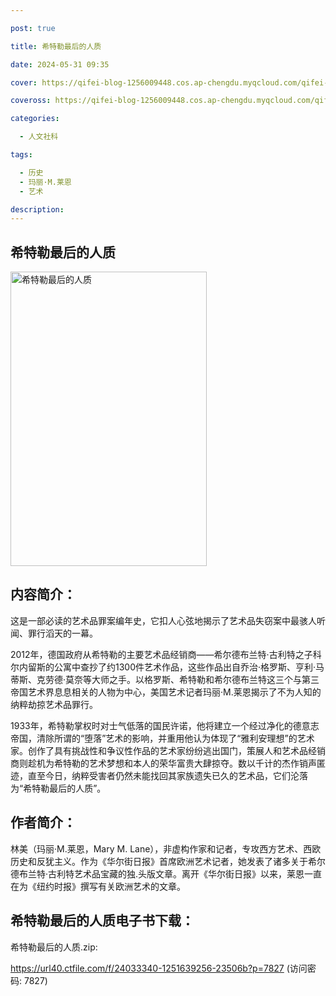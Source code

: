 ```yaml
---

post: true

title: 希特勒最后的人质

date: 2024-05-31 09:35

cover: https://qifei-blog-1256009448.cos.ap-chengdu.myqcloud.com/qifei-blog/s34393770.jpg

coveross: https://qifei-blog-1256009448.cos.ap-chengdu.myqcloud.com/qifei-blog/s34393770.jpg

categories:

  - 人文社科

tags:

  - 历史
  - 玛丽·M.莱恩
  - 艺术

description:
---
```


## 希特勒最后的人质

<img alt="希特勒最后的人质" class="aligncenter loading" data-was-processed="true" decoding="async" fetchpriority="high" height="471" src="https://qifei-blog-1256009448.cos.ap-chengdu.myqcloud.com/qifei-blog/s34393770.jpg" style="cursor: zoom-in;" width="314"/>

## 内容简介：

这是一部必读的艺术品罪案编年史，它扣人心弦地揭示了艺术品失窃案中最骇人听闻、罪行滔天的一幕。

2012年，德国政府从希特勒的主要艺术品经销商——希尔德布兰特·古利特之子科尔内留斯的公寓中查抄了约1300件艺术作品，这些作品出自乔治·格罗斯、亨利·马蒂斯、克劳德·莫奈等大师之手。以格罗斯、希特勒和希尔德布兰特这三个与第三帝国艺术界息息相关的人物为中心，美国艺术记者玛丽·M.莱恩揭示了不为人知的纳粹劫掠艺术品罪行。

1933年，希特勒掌权时对士气低落的国民许诺，他将建立一个经过净化的德意志帝国，清除所谓的“堕落”艺术的影响，并重用他认为体现了“雅利安理想”的艺术家。创作了具有挑战性和争议性作品的艺术家纷纷逃出国门，策展人和艺术品经销商则趁机为希特勒的艺术梦想和本人的荣华富贵大肆掠夺。数以千计的杰作销声匿迹，直至今日，纳粹受害者仍然未能找回其家族遗失已久的艺术品，它们沦落为“希特勒最后的人质”。

## 作者简介：

林美（玛丽·M.莱恩，Mary M. Lane），非虚构作家和记者，专攻西方艺术、西欧历史和反犹主义。作为《华尔街日报》首席欧洲艺术记者，她发表了诸多关于希尔德布兰特·古利特艺术品宝藏的独.头版文章。离开《华尔街日报》以来，莱恩一直在为《纽约时报》撰写有关欧洲艺术的文章。

## 希特勒最后的人质电子书下载：

希特勒最后的人质.zip: 

https://url40.ctfile.com/f/24033340-1251639256-23506b?p=7827 (访问密码: 7827)
